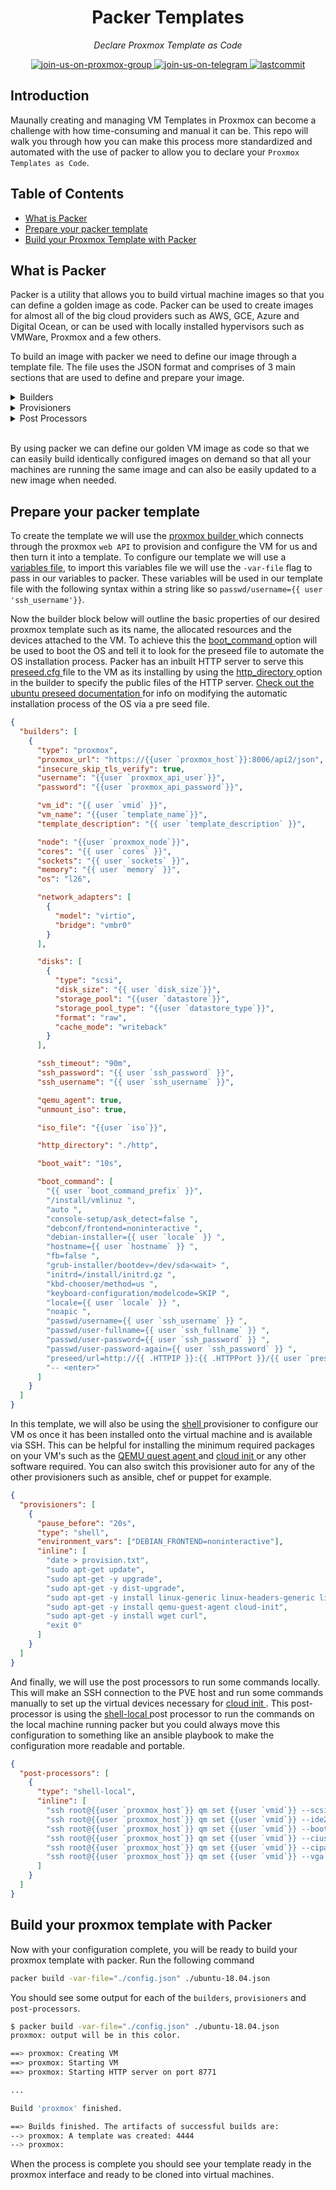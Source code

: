 <h1 align="center">Packer Templates</h1>
<p align="center">
    <em>Declare Proxmox Template as Code</em>
</p>
<p align="center">
    <a href="https://t.me/pve_zh">
        <img src="https://img.shields.io/badge/join-us%20on%20proxmox%20group-gray.svg?longCache=true&logo=proxmox&colorB=orange" alt="join-us-on-proxmox-group"/>
    </a>
    <a href="https://t.me/joinchat/7AG3aEQ5I00wY2Q5">
        <img src="https://img.shields.io/badge/join-us%20on%20telegram-gray.svg?longCache=true&logo=telegram&colorB=blue" alt="join-us-on-telegram"/>
    </a>
    <a href="https://github.com/TechProber/cloud-estate">
        <img src="https://img.shields.io/github/last-commit/TechProber/cloud-estate" alt="lastcommit"/>
    </a>
</p>

## Introduction

Maunally creating and managing VM Templates in Proxmox can become a challenge with how time-consuming and manual it can be. This repo will walk you through how you can make this process more standardized and automated with the use of packer to allow you to declare your `Proxmox Templates as Code`.

## Table of Contents

- [What is Packer](#what-is-packer)
- [Prepare your packer template](#prepare-your-packer-template)
- [Build your Proxmox Template with Packer](#build-your-proxmox-template-with-packer)

## What is Packer

Packer is a utility that allows you to build virtual machine images so that you can define a golden image as code. Packer can be used to create images for almost all of the big cloud providers such as AWS, GCE, Azure and Digital Ocean, or can be used with locally installed hypervisors such as VMWare, Proxmox and a few others.

To build an image with packer we need to define our image through a template file. The file uses the JSON format and comprises of 3 main sections that are used to define and prepare your image.

<details><summary>Builders</summary>

</br>

> Builders: Components of Packer that are able to create a machine image for a single platform. A builder is invoked as part of a build in order to create the actual resulting images.

</details>

<details><summary>Provisioners</summary>

</br>

> Provisioners: Install and configure software within a running machine prior to that machine being turned into a static image. Example provisioners include shell scripts, Chef, Puppet, etc.

</details>

<details><summary>Post Processors</summary>

</br>

> Provisioners: Install and configure software within a running machine prior to that machine being turned into a static image. Example provisioners include shell scripts, Chef, Puppet, etc.

</details>

</br>

By using packer we can define our golden VM image as code so that we can easily build identically configured images on demand so that all your machines are running the same image and can also be easily updated to a new image when needed.

## Prepare your packer template

To create the template we will use the [ proxmox builder ](https://packer.io/docs/builders/proxmox.html) which connects through the proxmox `web API` to provision and configure the VM for us and then turn it into a template. To configure our template we will use a [variables file](https://github.com/TechProber/cloud-estate/blob/packer-templates/packer-templates/example.vars.json), to import this variables file we will use the `-var-file` flag to pass in our variables to packer. These variables will be used in our template file with the following syntax within a string like so `passwd/username={{ user 'ssh_username'}}`.

Now the builder block below will outline the basic properties of our desired proxmox template such as its name, the allocated resources and the devices attached to the VM. To achieve this the [ boot_command ](https://packer.io/docs/builders/qemu.html#boot-configuration) option will be used to boot the OS and tell it to look for the preseed file to automate the OS installation process. Packer has an inbuilt HTTP server to serve this [ preseed.cfg ](https://github.com/Aaron-K-T-Berry/packer-ubuntu-proxmox-template/blob/master/http/preseed.cfg) file to the VM as its installing by using the [ http_directory ](https://packer.io/docs/builders/qemu.html#http_directory) option in the builder to specify the public files of the HTTP server. [ Check out the ubuntu preseed documentation ](https://help.ubuntu.com/lts/installation-guide/s390x/apbs02.html) for info on modifying the automatic installation process of the OS via a pre seed file.

```json
{
  "builders": [
    {
      "type": "proxmox",
      "proxmox_url": "https://{{user `proxmox_host`}}:8006/api2/json",
      "insecure_skip_tls_verify": true,
      "username": "{{user `proxmox_api_user`}}",
      "password": "{{user `proxmox_api_password`}}",

      "vm_id": "{{ user `vmid` }}",
      "vm_name": "{{user `template_name`}}",
      "template_description": "{{ user `template_description` }}",

      "node": "{{user `proxmox_node`}}",
      "cores": "{{ user `cores` }}",
      "sockets": "{{ user `sockets` }}",
      "memory": "{{ user `memory` }}",
      "os": "l26",

      "network_adapters": [
        {
          "model": "virtio",
          "bridge": "vmbr0"
        }
      ],

      "disks": [
        {
          "type": "scsi",
          "disk_size": "{{ user `disk_size`}}",
          "storage_pool": "{{user `datastore`}}",
          "storage_pool_type": "{{user `datastore_type`}}",
          "format": "raw",
          "cache_mode": "writeback"
        }
      ],

      "ssh_timeout": "90m",
      "ssh_password": "{{ user `ssh_password` }}",
      "ssh_username": "{{ user `ssh_username` }}",

      "qemu_agent": true,
      "unmount_iso": true,

      "iso_file": "{{user `iso`}}",

      "http_directory": "./http",

      "boot_wait": "10s",

      "boot_command": [
        "{{ user `boot_command_prefix` }}",
        "/install/vmlinuz ",
        "auto ",
        "console-setup/ask_detect=false ",
        "debconf/frontend=noninteractive ",
        "debian-installer={{ user `locale` }} ",
        "hostname={{ user `hostname` }} ",
        "fb=false ",
        "grub-installer/bootdev=/dev/sda<wait> ",
        "initrd=/install/initrd.gz ",
        "kbd-chooser/method=us ",
        "keyboard-configuration/modelcode=SKIP ",
        "locale={{ user `locale` }} ",
        "noapic ",
        "passwd/username={{ user `ssh_username` }} ",
        "passwd/user-fullname={{ user `ssh_fullname` }} ",
        "passwd/user-password={{ user `ssh_password` }} ",
        "passwd/user-password-again={{ user `ssh_password` }} ",
        "preseed/url=http://{{ .HTTPIP }}:{{ .HTTPPort }}/{{ user `preseed.cfg` }} ",
        "-- <enter>"
      ]
    }
  ]
}
```

In this template, we will also be using the [ shell ](https://packer.io/docs/provisioners/shell.html) provisioner to configure our VM os once it has been installed onto the virtual machine and is available via SSH. This can be helpful for installing the minimum required packages on your VM's such as the [ QEMU quest agent ](https://pve.proxmox.com/wiki/Qemu-guest-agent) and [ cloud init ](https://pve.proxmox.com/wiki/Cloud-Init_Support) or any other software required. You can also switch this provisioner auto for any of the other provisioners such as ansible, chef or puppet for example.

```json
{
  "provisioners": [
    {
      "pause_before": "20s",
      "type": "shell",
      "environment_vars": ["DEBIAN_FRONTEND=noninteractive"],
      "inline": [
        "date > provision.txt",
        "sudo apt-get update",
        "sudo apt-get -y upgrade",
        "sudo apt-get -y dist-upgrade",
        "sudo apt-get -y install linux-generic linux-headers-generic linux-image-generic",
        "sudo apt-get -y install qemu-guest-agent cloud-init",
        "sudo apt-get -y install wget curl",
        "exit 0"
      ]
    }
  ]
}
```

And finally, we will use the post processors to run some commands locally. This will make an SSH connection to the PVE host and run some commands manually to set up the virtual devices necessary for [ cloud init ](https://pve.proxmox.com/wiki/Cloud-Init_Support#_preparing_cloud_init_templates). This post-processor is using the [ shell-local ](https://packer.io/docs/provisioners/shell-local.html) post processor to run the commands on the local machine running packer but you could always move this configuration to something like an ansible playbook to make the configuration more readable and portable.

```json
{
  "post-processors": [
    {
      "type": "shell-local",
      "inline": [
        "ssh root@{{user `proxmox_host`}} qm set {{user `vmid`}} --scsihw virtio-scsi-pci",
        "ssh root@{{user `proxmox_host`}} qm set {{user `vmid`}} --ide2 {{user `datastore`}}:cloudinit",
        "ssh root@{{user `proxmox_host`}} qm set {{user `vmid`}} --boot c --bootdisk scsi0",
        "ssh root@{{user `proxmox_host`}} qm set {{user `vmid`}} --ciuser {{ user `ssh_username` }}",
        "ssh root@{{user `proxmox_host`}} qm set {{user `vmid`}} --cipassword {{ user `ssh_password` }}",
        "ssh root@{{user `proxmox_host`}} qm set {{user `vmid`}} --vga std"
      ]
    }
  ]
}
```

## Build your proxmox template with Packer

Now with your configuration complete, you will be ready to build your proxmox template with packer. Run the following command

```bash
packer build -var-file="./config.json" ./ubuntu-18.04.json
```

You should see some output for each of the `builders`, `provisioners` and `post-processors`.

```bash
$ packer build -var-file="./config.json" ./ubuntu-18.04.json
proxmox: output will be in this color.

==> proxmox: Creating VM
==> proxmox: Starting VM
==> proxmox: Starting HTTP server on port 8771

...

Build 'proxmox' finished.

==> Builds finished. The artifacts of successful builds are:
--> proxmox: A template was created: 4444
--> proxmox:
```

When the process is complete you should see your template ready in the proxmox interface and ready to be cloned into virtual machines.

![]()
